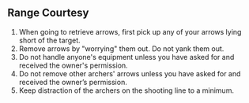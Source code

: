 ## Range Courtesy
1.  When going to retrieve arrows, first pick up any of your arrows lying short of the target.
2.  Remove arrows by "worrying" them out. Do not yank them out.
3.  Do not handle anyone's equipment unless you have asked for and received the owner's permission.
4.  Do not remove other archers' arrows unless you have asked for and received the owner’s permission.
5.  Keep distraction of the archers on the shooting line to a minimum.

